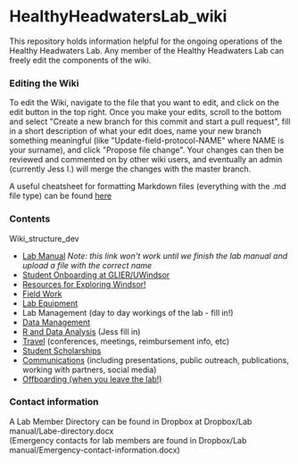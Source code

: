 # HealthyHeadwatersLab_wiki

This repository holds information helpful for the ongoing operations of the Healthy Headwaters Lab. 
Any member of the Healthy Headwaters Lab can freely edit the components of the wiki.

### Editing the Wiki
To edit the Wiki, navigate to the file that you want to edit, and click on the edit button in the top right. Once you make your edits, scroll to the bottom and select "Create a new branch for this commit and start a pull request", fill in a short description of what your edit does, name your new branch something meaningful (like "Update-field-protocol-NAME" where NAME is your surname), and click "Propose file change". Your changes can then be reviewed and commented on by other wiki users, and eventually an admin (currently Jess I.) will merge the changes with the master branch.

A useful cheatsheet for formatting Markdown files (everything with the .md file type) can be found [here](https://github.com/adam-p/markdown-here/wiki/Markdown-Cheatsheet)

### Contents
Wiki_structure_dev
* [Lab Manual](/Healthy-Headwaters-Lab-Manual.docx) *Note: this link won't work until we finish the lab manual and upload a file with the correct name*
* [Student Onboarding at GLIER/UWindsor](/Other-resources/Student-onboarding.md)
* [Resources for Exploring Windsor!](/Other-resources/Other-resources-about-Windsor.md)
* [Field Work](/Field-work/Field-work.md)
* [Lab Equipment](/Equipment/Equipment.md)
* Lab Management (day to day workings of the lab - fill in!)
* [Data Management](/Data-management.md)
* [R and Data Analysis](/Other-resources/R.md) (Jess fill in)
* [Travel](/Other-resources/Travel.md) (conferences, meetings, reimbursement info, etc)
* [Student Scholarships](/Other-resources/Student-scholarships.md)
* [Communications](/Other-resources/Communications.md) (including presentations, public outreach, publications, working with partners, social media)
* [Offboarding (when you leave the lab!)](/Other-resources/Offboarding.md)

### Contact information
A Lab Member Directory can be found in Dropbox at Dropbox/Lab manual/Labe-directory.docx  
(Emergency contacts for lab members are found in Dropbox/Lab manual/Emergency-contact-information.docx)

